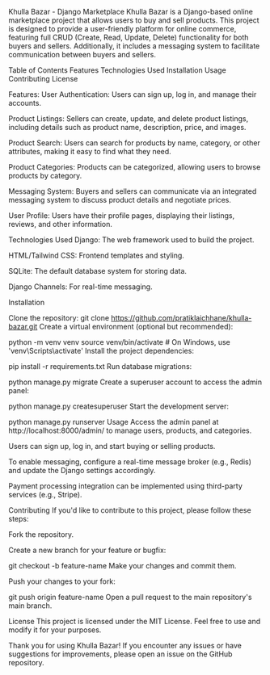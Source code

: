 Khulla Bazar - Django Marketplace
Khulla Bazar is a Django-based online marketplace project that allows users to buy and sell products. This project is designed to provide a user-friendly platform for online commerce, featuring full CRUD (Create, Read, Update, Delete) functionality for both buyers and sellers. Additionally, it includes a messaging system to facilitate communication between buyers and sellers.

Table of Contents
Features
Technologies Used
Installation
Usage
Contributing
License



Features:
User Authentication: Users can sign up, log in, and manage their accounts.

Product Listings: Sellers can create, update, and delete product listings, including details such as product name, description, price, and images.

Product Search: Users can search for products by name, category, or other attributes, making it easy to find what they need.

Product Categories: Products can be categorized, allowing users to browse products by category.

Messaging System: Buyers and sellers can communicate via an integrated messaging system to discuss product details and negotiate prices.

User Profile: Users have their profile pages, displaying their listings, reviews, and other information.



Technologies Used
Django: The web framework used to build the project.

HTML/Tailwind CSS: Frontend templates and styling.

SQLite: The default database system for storing data.

Django Channels: For real-time messaging.



Installation

Clone the repository:
git clone https://github.com/pratiklaichhane/khulla-bazar.git
Create a virtual environment (optional but recommended):

python -m venv venv
source venv/bin/activate  # On Windows, use 'venv\Scripts\activate'
Install the project dependencies:

pip install -r requirements.txt
Run database migrations:

python manage.py migrate
Create a superuser account to access the admin panel:

python manage.py createsuperuser
Start the development server:

python manage.py runserver
Usage
Access the admin panel at http://localhost:8000/admin/ to manage users, products, and categories.

Users can sign up, log in, and start buying or selling products.

To enable messaging, configure a real-time message broker (e.g., Redis) and update the Django settings accordingly.

Payment processing integration can be implemented using third-party services (e.g., Stripe).

Contributing
If you'd like to contribute to this project, please follow these steps:

Fork the repository.

Create a new branch for your feature or bugfix:

git checkout -b feature-name
Make your changes and commit them.

Push your changes to your fork:

git push origin feature-name
Open a pull request to the main repository's main branch.

License
This project is licensed under the MIT License. Feel free to use and modify it for your purposes.

Thank you for using Khulla Bazar! If you encounter any issues or have suggestions for improvements, please open an issue on the GitHub repository.
